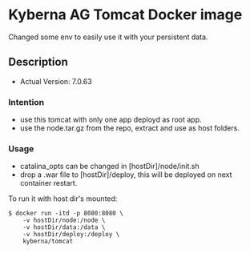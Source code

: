 # Kyberna AG Tomcat Docker image

Changed some env to easily use it with your persistent data.

## Description
- Actual Version: 7.0.63

### Intention
* use this tomcat with only one app deployd as root app.
* use the node.tar.gz from the repo, extract and use as host folders.


### Usage

* catalina_opts can be changed in [hostDir]/node/init.sh
* drop a .war file to [hostDir]/deploy, this will be deployed on next container restart.

To run it with host dir's mounted:

	$ docker run -itd -p 8080:8080 \
        -v hostDir/node:/node \
        -v hostDir/data:/data \
        -v hostDir/deploy:/deploy \
        kyberna/tomcat

